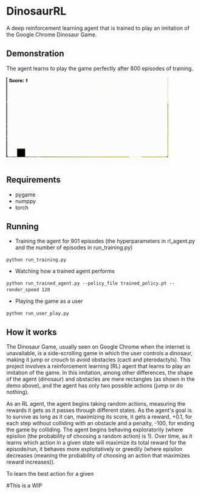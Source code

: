 # DinosaurRL
A deep reinforcement learning agent that is trained to play an imitation of the Google Chrome Dinosaur Game.
## Demonstration
The agent learns to play the game perfectly after 800 episodes of training.
![](demo.gif)
## Requirements
- pygame
- numppy
- torch
## Running
- Training the agent for 901 episodes (the hyperparameters in rl_agent.py and the number of episodes in run_training.py)

`python run_training.py`
- Watching how a trained agent performs

`python run_trained_agent.py --policy_file trained_policy.pt --render_speed 120`
- Playing the game as a user

`python run_user_play.py`
## How it works
The Dinosaur Game, usually seen on Google Chrome when the internet is unavailable, is a side-scrolling game in which the user controls a dinosaur, making it jump or crouch to avoid obstacles (cacti and pterodactyls). This project involves a reinforcement learning (RL) agent that learns to play an imitation of the game. In this imitation, among other differences, the shape of the agent (dinosaur) and obstacles are mere rectangles (as shown in the demo above), and the agent has only two possible actions (jump or do nothing).

As an RL agent, the agent begins taking random actions, measuring the rewards it gets as it passes through different states. As the agent's goal is to survive as long as it can, maximizing its score, it gets a reward, +0.1, for each step without colliding with an obstacle and a penalty, -100, for ending the game by colliding. The agent begins behaving exploratorily (where episilon (the probability of choosing a random action) is 1). Over time, as it learns which action in a given state will maximize its total reward for the episode/run, it behaves more exploitatively or greedily (where episilon decreases (meaning the probability of choosing an action that maximizes reward increases)).

To learn the best action for a given

#This is a WIP


